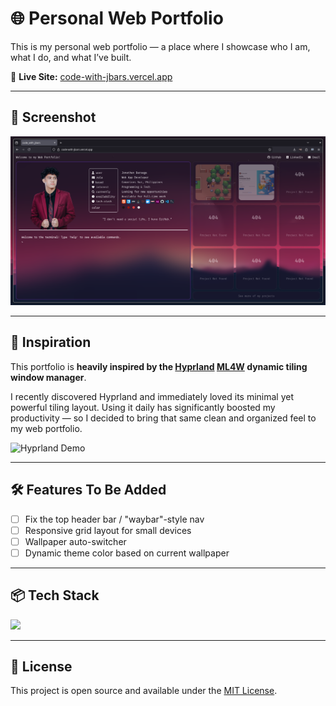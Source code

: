 # 🌐 Personal Web Portfolio

This is my personal web portfolio — a place where I showcase who I am, what I do, and what I’ve built.

🔗 **Live Site:** [code-with-jbars.vercel.app](https://code-with-jbars.vercel.app)

---

## 📸 Screenshot

![Portfolio Screenshot](assets/web-portfolio.jpg)

---

## 🎯 Inspiration

This portfolio is **heavily inspired by the [Hyprland](https://github.com/hyprwm/Hyprland) [ML4W](https://github.com/mylinuxforwork/dotfiles) dynamic tiling window manager**.

I recently discovered Hyprland and immediately loved its minimal yet powerful tiling layout. Using it daily has significantly boosted my productivity — so I decided to bring that same clean and organized feel to my web portfolio.

![Hyprland Demo](assets/workspace.gif)

---

## 🛠️ Features To Be Added

- [ ] Fix the top header bar / "waybar"-style nav
- [ ] Responsive grid layout for small devices
- [ ] Wallpaper auto-switcher
- [ ] Dynamic theme color based on current wallpaper

---

## 📦 Tech Stack

<p align="left">
  <a href="https://skillicons.dev">
    <img src="https://skillicons.dev/icons?i=html,css,js,xd" height="60" />
  </a>
</p>


---

## 📄 License

This project is open source and available under the [MIT License](LICENSE).
